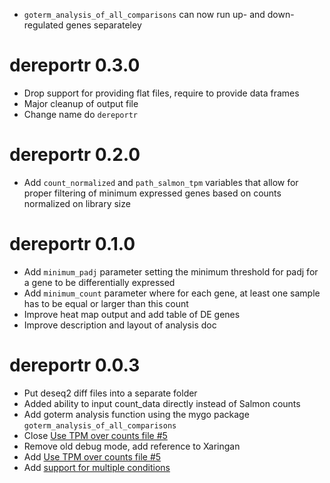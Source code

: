 - `goterm_analysis_of_all_comparisons` can now run up- and down-regulated genes separateley

# dereportr 0.3.0

- Drop support for providing flat files, require to provide data frames
- Major cleanup of output file
- Change name do `dereportr`

# dereportr 0.2.0

- Add `count_normalized` and `path_salmon_tpm` variables that allow for proper filtering of minimum expressed genes based on counts normalized on library size

# dereportr 0.1.0

- Add `minimum_padj` parameter setting the minimum threshold for padj for a gene to be differentially expressed
- Add `minimum_count` parameter where for each gene, at least one sample has to be equal or larger than this count
- Improve heat map output and add table of DE genes
- Improve description and layout of analysis doc

# dereportr 0.0.3

- Put deseq2 diff files into a separate folder
- Added ability to input count_data directly instead of Salmon counts
- Add goterm analysis function using the mygo package `goterm_analysis_of_all_comparisons`
- Close [Use TPM over counts file #5](https://github.com/paulklemm/dereportr/issues/5)
- Remove old debug mode, add reference to Xaringan
- Add [Use TPM over counts file #5](https://github.com/paulklemm/dereportr/issues/5)
- Add [support for multiple conditions](https://github.com/paulklemm/dereportr/issues/4)
